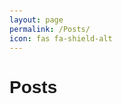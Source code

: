 ```yaml
---
layout: page
permalink: /Posts/
icon: fas fa-shield-alt
---
```


<html lang="en">
<head>
    <meta charset="UTF-8">
    <title>Posts from Google Sheets</title>
    <style>
        body { font-family: Arial, sans-serif; padding: 20px; }
        .post { border-bottom: 1px solid #ccc; margin-bottom: 20px; padding-bottom: 20px; }
        .post h2 { margin-top: 0; }
    </style>
</head>
<body>

<h1>Posts</h1>
<div id="posts"></div>

<script src="https://cdnjs.cloudflare.com/ajax/libs/tabletop.js/1.5.4/tabletop.min.js"></script>
<script>
    // Your public Google Sheets URL or key
    const publicSpreadsheetUrl = 'https://docs.google.com/spreadsheets/d/e/2PACX-1vToPdj35srTzpevTrPbjhVk2c7fsIkE8Qg17OFHVqtZCx7uY5GNNtyQn3yjuc7_tZTc5PGphtZZQXss/pubhtml';

    function showPosts(data, tabletop) {
        const postsDiv = document.getElementById('posts');
        data.forEach(post => {
            const postDiv = document.createElement('div');
            postDiv.className = 'post';
            postDiv.innerHTML = `
                <h2>${post.title}</h2>
                <p>${post.content}</p>
                <small>Posted by ${post.author} on ${post.date}</small>
            `;
            postsDiv.appendChild(postDiv);
        });
    }

    window.addEventListener('DOMContentLoaded', () => {
        Tabletop.init({
            key: publicSpreadsheetUrl,
            simpleSheet: true,
            callback: showPosts
        });
    });
</script>

</body>
</html>
